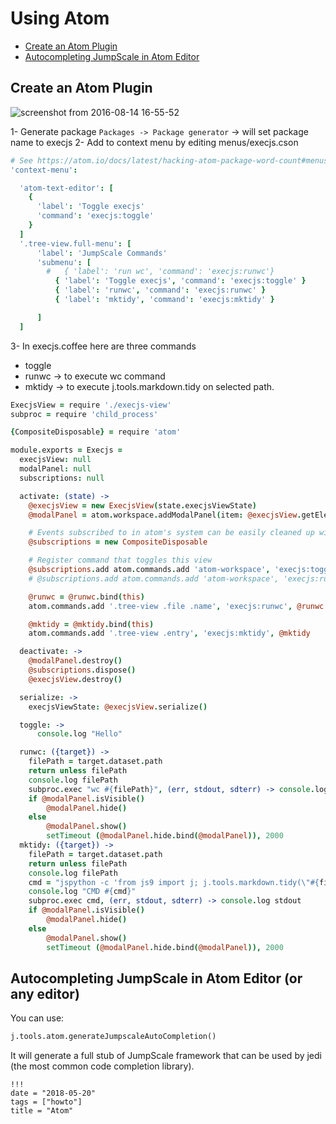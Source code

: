 # Using Atom

- [Create an Atom Plugin](#plugin)
- [Autocompleting JumpScale in Atom Editor](#autocompletion)

<a id="plugin"></a>
## Create an Atom Plugin

![screenshot from 2016-08-14 16-55-52](https://cloud.githubusercontent.com/assets/64129/17649980/b095dbe0-6249-11e6-95ff-d6a6d8eddb17.png)

1- Generate package `Packages -> Package generator` -> will set package name to execjs
2- Add to context menu by editing menus/execjs.cson

```coffeescript
# See https://atom.io/docs/latest/hacking-atom-package-word-count#menus for more details
'context-menu':

  'atom-text-editor': [
    {
      'label': 'Toggle execjs'
      'command': 'execjs:toggle'
    }
  ]
  '.tree-view.full-menu': [
      'label': 'JumpScale Commands'
      'submenu': [
        #   { 'label': 'run wc', 'command': 'execjs:runwc'}
          { 'label': 'Toggle execjs', 'command': 'execjs:toggle' }
          { 'label': 'runwc', 'command': 'execjs:runwc' }
          { 'label': 'mktidy', 'command': 'execjs:mktidy' }

      ]
  ]
```

3- In execjs.coffee
here are three commands
* toggle
* runwc -> to execute wc command
* mktidy -> to execute j.tools.markdown.tidy on selected path.

```coffeescript
ExecjsView = require './execjs-view'
subproc = require 'child_process'

{CompositeDisposable} = require 'atom'

module.exports = Execjs =
  execjsView: null
  modalPanel: null
  subscriptions: null

  activate: (state) ->
    @execjsView = new ExecjsView(state.execjsViewState)
    @modalPanel = atom.workspace.addModalPanel(item: @execjsView.getElement(), visible: false)

    # Events subscribed to in atom's system can be easily cleaned up with a CompositeDisposable
    @subscriptions = new CompositeDisposable

    # Register command that toggles this view
    @subscriptions.add atom.commands.add 'atom-workspace', 'execjs:toggle': => @toggle()
    # @subscriptions.add atom.commands.add 'atom-workspace', 'execjs:runwc' : => @runwc()

    @runwc = @runwc.bind(this)
    atom.commands.add '.tree-view .file .name', 'execjs:runwc', @runwc

    @mktidy = @mktidy.bind(this)
    atom.commands.add '.tree-view .entry', 'execjs:mktidy', @mktidy

  deactivate: ->
    @modalPanel.destroy()
    @subscriptions.dispose()
    @execjsView.destroy()

  serialize: ->
    execjsViewState: @execjsView.serialize()

  toggle: ->
      console.log "Hello"

  runwc: ({target}) ->
    filePath = target.dataset.path
    return unless filePath
    console.log filePath
    subproc.exec "wc #{filePath}", (err, stdout, sdterr) -> console.log stdout
    if @modalPanel.isVisible()
        @modalPanel.hide()
    else
        @modalPanel.show()
        setTimeout (@modalPanel.hide.bind(@modalPanel)), 2000
  mktidy: ({target}) ->
    filePath = target.dataset.path
    return unless filePath
    console.log filePath
    cmd = "jspython -c 'from js9 import j; j.tools.markdown.tidy(\"#{filePath}\")'"
    console.log "CMD #{cmd}"
    subproc.exec cmd, (err, stdout, sdterr) -> console.log stdout
    if @modalPanel.isVisible()
        @modalPanel.hide()
    else
        @modalPanel.show()
        setTimeout (@modalPanel.hide.bind(@modalPanel)), 2000

```

<a id="autocompletion"></a>
## Autocompleting JumpScale in Atom Editor (or any editor)

You can use:
```python
j.tools.atom.generateJumpscaleAutoCompletion()
```

It will generate a full stub of JumpScale framework that can be used by jedi (the most common code completion library).
```
!!!
date = "2018-05-20"
tags = ["howto"]
title = "Atom"
```
